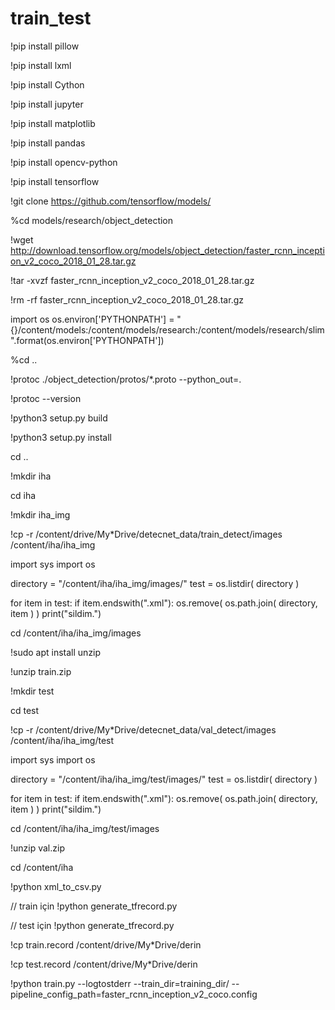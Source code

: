 # train_test

!pip install pillow

!pip install lxml

!pip install Cython

!pip install jupyter

!pip install matplotlib

!pip install pandas

!pip install opencv-python

!pip install tensorflow


!git clone https://github.com/tensorflow/models/

%cd models/research/object_detection

!wget http://download.tensorflow.org/models/object_detection/faster_rcnn_inception_v2_coco_2018_01_28.tar.gz

!tar -xvzf faster_rcnn_inception_v2_coco_2018_01_28.tar.gz

!rm -rf faster_rcnn_inception_v2_coco_2018_01_28.tar.gz

import os
os.environ['PYTHONPATH'] = "{}/content/models:/content/models/research:/content/models/research/slim".format(os.environ['PYTHONPATH'])

%cd ..

!protoc ./object_detection/protos/*.proto --python_out=.

!protoc --version

!python3 setup.py build

!python3 setup.py install

cd ..

!mkdir iha

cd iha

!mkdir iha_img

!cp -r /content/drive/My*Drive/detecnet_data/train_detect/images /content/iha/iha_img

import sys
import os

directory = "/content/iha/iha_img/images/"
test = os.listdir( directory )

for item in test:
    if item.endswith(".xml"):
        os.remove( os.path.join( directory, item ) )
print("sildim.")

cd /content/iha/iha_img/images

!sudo apt install unzip

!unzip train.zip

!mkdir test

cd test

!cp -r /content/drive/My*Drive/detecnet_data/val_detect/images  /content/iha/iha_img/test

import sys
import os

directory = "/content/iha/iha_img/test/images/"
test = os.listdir( directory )

for item in test:
    if item.endswith(".xml"):
        os.remove( os.path.join( directory, item ) )
print("sildim.")

cd /content/iha/iha_img/test/images

!unzip val.zip

cd /content/iha

!python xml_to_csv.py

// train için
!python generate_tfrecord.py

// test için
!python generate_tfrecord.py

!cp train.record  /content/drive/My*Drive/derin

!cp test.record  /content/drive/My*Drive/derin

!python train.py --logtostderr --train_dir=training_dir/ --pipeline_config_path=faster_rcnn_inception_v2_coco.config
